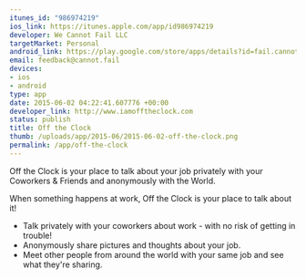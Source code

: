 ```yaml
--- 
itunes_id: "986974219"
ios_link: https://itunes.apple.com/app/id986974219
developer: We Cannot Fail LLC
targetMarket: Personal
android_link: https://play.google.com/store/apps/details?id=fail.cannot.otc
email: feedback@cannot.fail
devices: 
- ios
- android
type: app
date: 2015-06-02 04:22:41.607776 +00:00
developer_link: http://www.iamofftheclock.com
status: publish
title: Off the Clock
thumb: /uploads/app/2015-06/2015-06-02-off-the-clock.png
permalink: /app/off-the-clock
---
```


Off the Clock is your place to talk about your job privately with your Coworkers & Friends and anonymously with the World.

When something happens at work, Off the Clock is your place to talk about it!
- Talk privately with your coworkers about work - with no risk of getting in trouble!
- Anonymously share pictures and thoughts about your job. 
- Meet other people from around the world with your same job and see what they're sharing.
